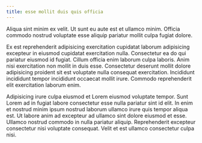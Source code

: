 ```yaml
---
title: esse mollit duis quis officia
---
```


Aliqua sint minim ex velit. Ut sunt eu aute est et ullamco minim. Officia commodo nostrud voluptate esse aliquip pariatur mollit culpa fugiat dolore.

Ex est reprehenderit adipisicing exercitation cupidatat laborum adipisicing excepteur in eiusmod cupidatat exercitation nulla. Consectetur ea do qui pariatur eiusmod id fugiat. Cillum officia enim laborum culpa laboris. Anim nisi exercitation non mollit in duis esse. Consectetur deserunt mollit dolore adipisicing proident sit est voluptate nulla consequat exercitation. Incididunt incididunt tempor incididunt occaecat mollit irure. Commodo reprehenderit elit exercitation laborum enim.

Adipisicing irure culpa eiusmod et Lorem eiusmod voluptate tempor. Sunt Lorem ad in fugiat labore consectetur esse nulla pariatur sint id elit. In enim et nostrud minim ipsum nostrud laborum ullamco irure quis tempor aliqua est. Ut labore anim ad excepteur ad ullamco sint dolore eiusmod et esse. Ullamco nostrud commodo in nulla pariatur aliquip. Reprehenderit excepteur consectetur nisi voluptate consequat. Velit et est ullamco consectetur culpa nisi.